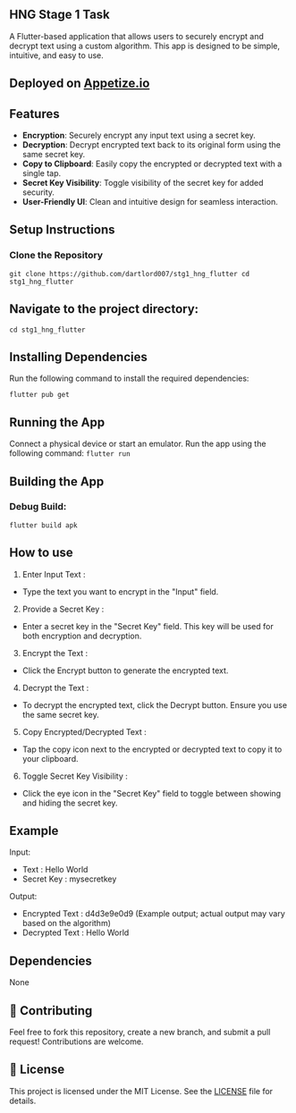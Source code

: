 ## HNG Stage 1 Task 

A Flutter-based application that allows users to securely encrypt and decrypt text using a custom algorithm. This app is designed to be simple, intuitive, and easy to use.

## Deployed on [Appetize.io](https://appetize.io/app/b_7dnpumb3nyvlmv3sbvhqztuu3e)

## Features

- **Encryption**: Securely encrypt any input text using a secret key.
- **Decryption**: Decrypt encrypted text back to its original form using the same secret key.
- **Copy to Clipboard**: Easily copy the encrypted or decrypted text with a single tap.
- **Secret Key Visibility**: Toggle visibility of the secret key for added security.
- **User-Friendly UI**: Clean and intuitive design for seamless interaction.

## Setup Instructions
### Clone the Repository
`
git clone https://github.com/dartlord007/stg1_hng_flutter
cd stg1_hng_flutter
`
## Navigate to the project directory:
`cd stg1_hng_flutter`

## Installing Dependencies
Run the following command to install the required dependencies:

`flutter pub get`

## Running the App
Connect a physical device or start an emulator.
Run the app using the following command:
`flutter run`

## Building the App

### Debug Build:
`flutter build apk`

## How to use

1. Enter Input Text :
- Type the text you want to encrypt in the "Input" field.
2. Provide a Secret Key :
- Enter a secret key in the "Secret Key" field. This key will be used for both encryption and decryption.
3. Encrypt the Text :
- Click the Encrypt button to generate the encrypted text.
4. Decrypt the Text :
- To decrypt the encrypted text, click the Decrypt button. Ensure you use the same secret key.
5. Copy Encrypted/Decrypted Text :
- Tap the copy icon next to the encrypted or decrypted text to copy it to your clipboard.
6. Toggle Secret Key Visibility :
- Click the eye icon in the "Secret Key" field to toggle between showing and hiding the secret key.

## Example

Input:
- Text : Hello World
- Secret Key : mysecretkey

Output:
- Encrypted Text : d4d3e9e0d9 (Example output; actual output may vary based on the algorithm)
- Decrypted Text : Hello World

## Dependencies
None


## 🎯 Contributing

Feel free to fork this repository, create a new branch, and submit a pull request! Contributions are welcome.

## 📜 License

This project is licensed under the MIT License. See the [LICENSE](https://github.com/dartlord007/hng_stg0/blob/master/LICENSE)
 file for details.


